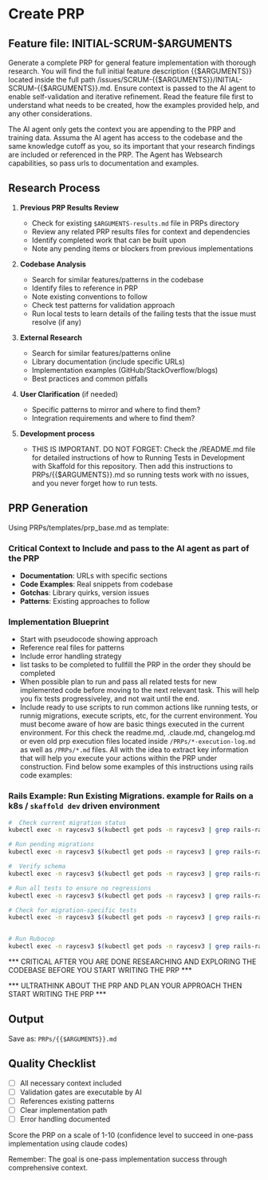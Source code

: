 # Create PRP

## Feature file: INITIAL-SCRUM-$ARGUMENTS

Generate a complete PRP for general feature implementation with thorough research. You will find the full initial feature description {{$ARGUMENTS}} located inside the full path /issues/SCRUM-{{$ARGUMENTS}}/INITIAL-SCRUM-{{$ARGUMENTS}}.md. Ensure context is passed to the AI agent to enable self-validation and iterative refinement. Read the feature file first to understand what needs to be created, how the examples provided help, and any other considerations.

The AI agent only gets the context you are appending to the PRP and training data. Assuma the AI agent has access to the codebase and the same knowledge cutoff as you, so its important that your research findings are included or referenced in the PRP. The Agent has Websearch capabilities, so pass urls to documentation and examples.

## Research Process

1. **Previous PRP Results Review**
   - Check for existing `$ARGUMENTS-results.md` file in PRPs directory
   - Review any related PRP results files for context and dependencies
   - Identify completed work that can be built upon
   - Note any pending items or blockers from previous implementations

2. **Codebase Analysis**
   - Search for similar features/patterns in the codebase
   - Identify files to reference in PRP
   - Note existing conventions to follow
   - Check test patterns for validation approach
   - Run local tests to learn details of the failing tests that the issue must resolve (if any)

3. **External Research**
   - Search for similar features/patterns online
   - Library documentation (include specific URLs)
   - Implementation examples (GitHub/StackOverflow/blogs)
   - Best practices and common pitfalls

4. **User Clarification** (if needed)
   - Specific patterns to mirror and where to find them?
   - Integration requirements and where to find them?

5. **Development process**
   - THIS IS IMPORTANT. DO NOT FORGET: Check the /README.md file for detailed instructions of how to Running Tests in Development with Skaffold for this repository. Then add this instructions to PRPs/{{$ARGUMENTS}}.md so running tests work with no issues, and you never forget how to run tests.

## PRP Generation

Using PRPs/templates/prp_base.md as template:

### Critical Context to Include and pass to the AI agent as part of the PRP
- **Documentation**: URLs with specific sections
- **Code Examples**: Real snippets from codebase
- **Gotchas**: Library quirks, version issues
- **Patterns**: Existing approaches to follow

### Implementation Blueprint
- Start with pseudocode showing approach
- Reference real files for patterns
- Include error handling strategy
- list tasks to be completed to fullfill the PRP in the order they should be completed
- When possible plan to run and pass all related tests for new implemented code before moving to the next relevant task. This will help you fix tests progressiveley, and not wait until the end.
- Include ready to use scripts to run common actions like running tests, or runnig migrations, execute scripts, etc, for the current environment. You must become aware of how are basic things executed in the current environment. For this check the readme.md, .claude.md, changelog.md or even old prp execution files located inside `/PRPs/*-execution-log.md` as well as `/PRPs/*.md` files. All with the idea to extract key information that will help you execute your actions within the PRP under construction. Find below some examples of this instructions using rails code examples:

### Rails Example: Run Existing Migrations. example for Rails on a k8s / `skaffold dev` driven environment
```bash
#  Check current migration status
kubectl exec -n raycesv3 $(kubectl get pods -n raycesv3 | grep rails-rayces | grep Running | awk '{print $1}') -- bundle exec rails db:migrate:status

# Run pending migrations
kubectl exec -n raycesv3 $(kubectl get pods -n raycesv3 | grep rails-rayces | grep Running | awk '{print $1}') -- bundle exec rails db:migrate

#  Verify schema
kubectl exec -n raycesv3 $(kubectl get pods -n raycesv3 | grep rails-rayces | grep Running | awk '{print $1}') -- bundle exec rails db:schema:dump

# Run all tests to ensure no regressions
kubectl exec -n raycesv3 $(kubectl get pods -n raycesv3 | grep rails-rayces | grep Running | awk '{print $1}') -- bundle exec rspec

# Check for migration-specific tests
kubectl exec -n raycesv3 $(kubectl get pods -n raycesv3 | grep rails-rayces | grep Running | awk '{print $1}') -- bundle exec rspec spec/migrations/ --format documentation


# Run Rubocop
kubectl exec -n raycesv3 $(kubectl get pods -n raycesv3 | grep rails-rayces | grep Running | awk '{print $1}') -- bundle exec rubocop app/models/
```

*** CRITICAL AFTER YOU ARE DONE RESEARCHING AND EXPLORING THE CODEBASE BEFORE YOU START WRITING THE PRP ***

*** ULTRATHINK ABOUT THE PRP AND PLAN YOUR APPROACH THEN START WRITING THE PRP ***

## Output
Save as: `PRPs/{{$ARGUMENTS}}.md`

## Quality Checklist
- [ ] All necessary context included
- [ ] Validation gates are executable by AI
- [ ] References existing patterns
- [ ] Clear implementation path
- [ ] Error handling documented

Score the PRP on a scale of 1-10 (confidence level to succeed in one-pass implementation using claude codes)

Remember: The goal is one-pass implementation success through comprehensive context.